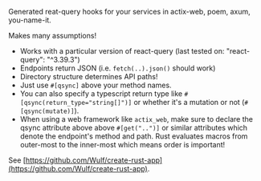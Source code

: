 Generated reat-query hooks for your services in actix-web, poem, axum, you-name-it.

Makes many assumptions!

- Works with a particular version of react-query (last tested on: "react-query": "^3.39.3")
- Endpoints return JSON (i.e. `fetch(..).json()` should work)
- Directory structure determines API paths!
- Just use `#[qsync]` above your method names.
- You can also specify a typescript return type like `#[qsync(return_type="string[]")]` or whether it's a mutation or not (`#[qsync(mutate)]`).
- When using a web framework like `actix_web`, make sure to declare the qsync attribute above above `#[get("..")]` or similar attributes which denote the endpoint's method and path. Rust evaluates macros from outer-most to the inner-most which means order is important!

See [https://github.com/Wulf/create-rust-app](https://github.com/Wulf/create-rust-app).
